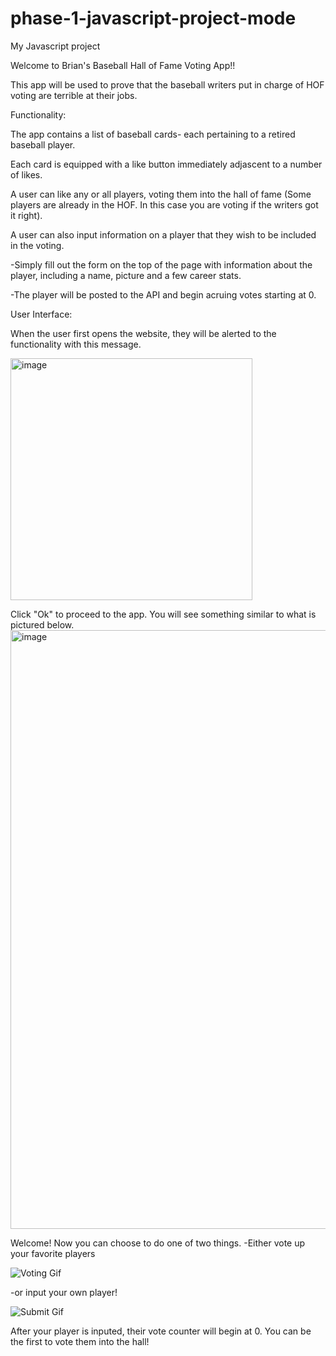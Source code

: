 # phase-1-javascript-project-mode
My Javascript project


Welcome to Brian's Baseball Hall of Fame Voting App!!

This app will be used to prove that the baseball writers put in charge of HOF voting are terrible at their jobs.

Functionality:

The app contains a list of baseball cards- each pertaining to a retired baseball player.

Each card is equipped with a like button immediately adjascent to a number of likes.

A user can like any or all players, voting them into the hall of fame (Some players are already in the HOF. In this case you are voting if the writers got it right).

A user can also input information on a player that they wish to be included in the voting.
 
 -Simply fill out the form on the top of the page with information about the player, including a name, picture and a few career stats.
 
 -The player will be posted to the API and begin acruing votes starting at 0.

User Interface:

When the user first opens the website, they will be alerted to the functionality with this message.

<img width="387" alt="image" src="https://user-images.githubusercontent.com/114421657/216102467-a744df83-e9a9-405e-9a1b-603e7bbbb10d.png">

Click "Ok" to proceed to the app. You will see something similar to what is pictured below.
 <img width="958" alt="image" src="https://user-images.githubusercontent.com/114421657/216104918-f8935317-edec-4bed-81cd-e470ddc1670a.png">

Welcome! Now you can choose to do one of two things.
 -Either vote up your favorite players

![Voting Gif](https://user-images.githubusercontent.com/114421657/216107204-701cdb7b-6e4c-42f5-bb3c-14f058c0e69e.gif)



 -or input your own player!

![Submit Gif](https://user-images.githubusercontent.com/114421657/216108874-ea5c0229-9abb-4d88-8ed4-76999cac261f.gif)


After your player is inputed, their vote counter will begin at 0. You can be the first to vote them into the hall!






